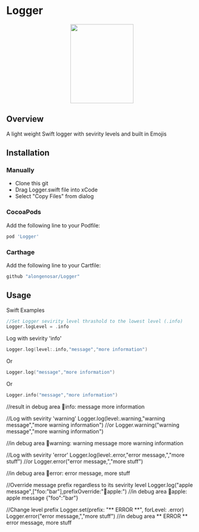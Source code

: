 # Logger
<p align="center">
  <img width="166" height="208" src="https://github.com/alongenosar/Logger/blob/master/light.png">
</p>


## Overview
A light weight Swift logger with sevirity levels and built in Emojis

## Installation

### Manually
- Clone this git
- Drag Logger.swift file into xCode
- Select "Copy Files" from dialog

### CocoaPods
Add the following line to your Podfile:

```bash
pod 'Logger'
```

### Carthage
Add the following line to your Cartfile:

```bash
github "alongenosar/Logger"
```

## Usage
Swift Examples
```swift
//Set Logger sevirity level thrashold to the lowest level (.info)
Logger.logLevel = .info
```

Log with sevirity 'info'
```swift
Logger.log(level:.info,"message","more information")
```
Or
```swift
Logger.log("message","more information")
```
Or
```swift
Logger.info("message","more information")
```

//result in debug area 
🔵info: message more information


//Log with sevirity 'warning'
Logger.log(level:.warning,"warning message","more warning information")
//or
Logger.warning("warning message","more warning information")

//in debug area 
🔶warning: warning message more warning information

//Log with sevirity 'error'
Logger.log(level:.error,"error message,","more stuff")
//or
Logger.error("error message,","more stuff")

//in debug area 
🔴error: error message, more stuff

//Override message prefix regardless to its sevirity level
Logger.log("apple message",["foo:"bar"],prefixOverride:"🍏apple:")
//in debug area
🍏apple: apple message {"foo":"bar"}

//Change level prefix
Logger.set(prefix: "** ERROR **", forLevel: .error)
Logger.error("error message,","more stuff")
//in debug area
** ERROR ** error message, more stuff

```






